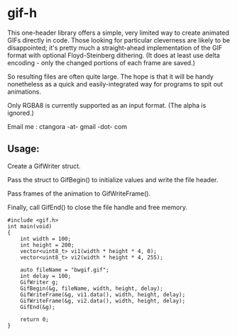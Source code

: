 gif-h
=====

This one-header library offers a simple, very limited way to create animated GIFs directly in code.
Those looking for particular cleverness are likely to be disappointed; it's pretty much a straight-ahead
implementation of the GIF format with optional Floyd-Steinberg dithering. (It does at least use delta
encoding - only the changed portions of each frame are saved.) 

So resulting files are often quite large. The hope is that it will be handy nonetheless as a quick and easily-integrated way for programs to spit out animations.

Only RGBA8 is currently supported as an input format. (The alpha is ignored.) 

Email me : ctangora -at- gmail -dot- com

Usage:
-------------------
Create a GifWriter struct. 

Pass the struct to GifBegin() to initialize values and write the file header.

Pass frames of the animation to GifWriteFrame().

Finally, call GifEnd() to close the file handle and free memory.

    #include <gif.h>
    int main(void)
    {
        int width = 100;
        int height = 200;
        vector<uint8_t> vi1(width * height * 4, 0);
        vector<uint8_t> vi2(width * height * 4, 255);

        auto fileName = "bwgif.gif";
        int delay = 100;
        GifWriter g;
        GifBegin(&g, fileName, width, height, delay);
        GifWriteFrame(&g, vi1.data(), width, height, delay);
        GifWriteFrame(&g, vi2.data(), width, height, delay);
        GifEnd(&g);

        return 0;
    }
